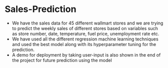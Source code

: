# Sales-Prediction
- We have the sales data for 45 different wallmart stores and we are trying to predict the weekly sales of different stores based on variables such as store number, date, temperature, fuel price, unemployment rate etc.
- We have used all the different regression machine learning techniques and used the best model along with its hyperparameter tuning for the prediction.
- A demo for deployment by taking user-input is also shown in the end of the project for future prediction using the model
